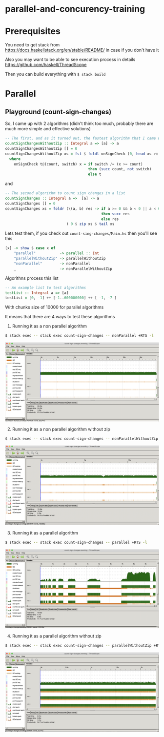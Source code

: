 # parallel-and-concurency-training

# Prerequisites

You need to get stack from https://docs.haskellstack.org/en/stable/README/ in case if you don't have it

Also you may want to be able to see execution process in details https://github.com/haskell/ThreadScope

Then you can build everything with `$ stack build`

# Parallel

## Playground (count-sign-changes)

So, I came up with 2 algorithms (didn't think too much, probably there are much more simple and effective solutions)

```haskell
-- The first, and as it turned out, the fastest algorithm that I came up with
countSignChangesWithoutZip :: Integral a => [a] -> a
countSignChangesWithoutZip [] = 0
countSignChangesWithoutZip xs = fst $ foldl onSignCheck (0, head xs >= 0) xs
  where
    onSignCheck t@(count, switch) x = if switch /= (x >= count)
                                      then (succ count, not switch)
                                      else t
```

and

```haskell
-- The second algorithm to count sign changes in a list
countSignChanges :: Integral a =>  [a] -> a
countSignChanges [] = 0
countSignChanges xs = foldr (\(a, b) res -> if a >= 0 && b < 0 || a < 0 && b >= 0
                                            then succ res
                                            else res
                            ) 0 $ zip xs $ tail xs
```

Lets test them, if you check out `count-sing-changes/Main.hs` then you'll see this

```haskell
[x] -> show $ case x of
    "parallel"           -> parallel :: Int
    "parallelWithoutZip" -> parallelWithoutZip
    "nonParallel"        -> nonParallel
    _                    -> nonParallelWithoutZip
```

Algorithns process this list
```haskell
-- An example list to test algorithms
testList :: Integral a => [a]
testList = [0, -1] ++ [-1..600000000] ++ [ -1, -7 ]
```

With chunks size of 10000 for parallel algorithms

It means that there are 4 ways to test these algorithms

1. Running it as a non parallel algorithm
```bash
$ stack exec -- stack exec count-sign-changes -- nonParallel +RTS -l
```

![alt text](screenshots/cont-sign-changes-nonParallel.png)

2. Running it as a non parallel algorithm without zip
```bash
$ stack exec -- stack exec count-sign-changes -- nonParallelWithoutZip +RTS -l
```

![alt text](screenshots/cont-sign-changes-nonParallelWithoutZip.png)

3. Running it as a parallel algorithm
```bash
$ stack exec -- stack exec count-sign-changes -- parallel +RTS -l
```

![alt text](screenshots/cont-sign-changes-parallel.png)

4. Running it as a parallel algorithm without zip
```bash
$ stack exec -- stack exec count-sign-changes -- parallelWithoutZip +RTS -l
```

![alt text](screenshots/cont-sign-changes-parallelWithoutZip.png)
